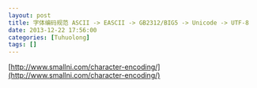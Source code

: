 ```yaml
---
layout: post
title: 字体编码规范 ASCII -> EASCII -> GB2312/BIG5 -> Unicode -> UTF-8
date: 2013-12-22 17:56:00
categories: [Tuhuolong]
tags: []
---
```

[http://www.smallni.com/character-encoding/](http://www.smallni.com/character-encoding/)
